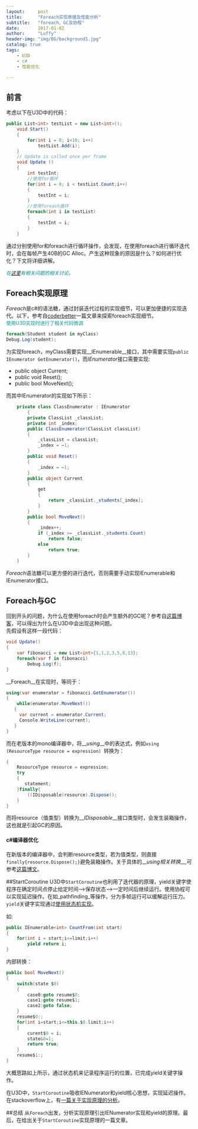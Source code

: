 ```yaml
---
layout:     post
title:      "Foreach实现原理及性能分析"
subtitle:   "foreach、GC及协程"
date:       2017-01-02
author:     "Luffy"
header-img: "img/BG/background1.jpg"
catalog: true
tags:
    - U3D
    - c#
    - 性能优化

---
```



## 前言

考虑以下在U3D中的代码：

~~~cs
public List<int> testList = new List<int>();
	void Start()
	{
		for(int i = 0; i<10; i++)
			testList.Add(i);
	}
	// Update is called once per frame
	void Update () 
	{
		int testInt;
		//使用for循环
		for(int i = 0; i < testList.Count;i++)
		{
			testInt = i;
		}
		//使用foreach循环
		foreach(int i in testList)
		{
			testInt = i;
		}
	}
~~~

通过分别使用for和foreach进行循环操作，会发现，在使用foreach进行循环迭代时，会在每帧产生40B的GC Alloc。产生这种现象的原因是什么？如何进行优化？下文将详细讲解。

<font color=#008B8B size = 2>        *在[这里](http://stackoverflow.com/questions/18718399/every-iteration-of-every-foreach-loop-generated-24-bytes-of-garbage-memory)有相关问题的相关讨论。*</font>

## Foreach实现原理
*Foreach*是c#的语法糖，通过封装迭代过程的实现细节，可以更加便捷的实现迭代。以下，参考自[coderbetter](http://codebetter.com/davidhayden/2005/03/08/implementing-ienumerable-and-ienumerator-on-your-custom-objects/)一篇文章来探索foreach实现细节。   
<font size = 2 color = #009B8B> 使用U3D实现时进行了相关代码微调</font>

~~~cs
foreach(Student student in myClass)
Debug.Log(student);
~~~

为实现foreach，myClass需要实现__IEnumerable__接口，其中需要实现`public IEnumerator GetEnumerator()`，而*IEnumerator*接口需要实现:    

  * public object Current;  
  * public void Reset();
  * public bool MoveNext();

而其中IEnumerator的实现如下所示：

~~~cs
	private class ClassEnumerator : IEnumerator
		{
	    private ClassList _classList;
        private int _index;
        public ClassEnumerator(ClassList classList)
        {
            _classList = classList;
            _index = –1;
        }
        public void Reset()
        {
            _index = –1;
        }
        public object Current
        {
            get
            {
                return _classList._students[_index];
            }
        }
        public bool MoveNext()
        {
            _index++;
            if (_index >= _classList._students.Count)
                return false;
            else
                return true;
        }
	}
~~~
*Foreach*语法糖可以更方便的进行迭代，否则需要手动实现IEnumerable和IEnumerator接口。

## Foreach与GC
回到开头的问题，为什么在使用foreach时会产生额外的GC呢？参考自[这篇博客](https://codingadventures.me/2016/02/15/unity-mono-runtime-the-truth-about-disposable-value-types/)，可以得出为什么在U3D中会出现这种问题。    
先假设有这样一段代码：

~~~cs
void Update()
{
	var fibonacci = new List<int>{1,1,2,3,5,8,13};
	foreach(var f in fibonacci)
		Debug.Log(f);
}
~~~

__Foreach__在实现时，等同于：

~~~cs
using(var enumerator = fibonacci.GetEnumerator())
{
	while(enumerator.MoveNext())
   {
     var current = enumerator.Current;
     Console.WriteLine(current);
   }
}
~~~

而在老版本的mono编译器中，将__*using*__中的表达式，例如`using (ResourceType resource = expression) `转换为：

~~~cs
{
	ResourceType resource = expression;
	try
	{
	   statement;
	}finally{
		((IDisposable)resource).Dispose();
	}
}
~~~
而将resource（值类型）转换为__*IDisposable*__接口类型时，会发生装箱操作，这也就是引起GC的原因。

#### c#编译器优化
在新版本的编译器中，会判断resource类型，若为值类型，则直接`finally{resource.Dispose();}`避免装箱操作。关于具体的__*using相关转换*__,可参考[这篇博文](https://ericlippert.com/2011/03/14/to-box-or-not-to-box/)。

##StartCoroutine
U3D中`StartCoroutine`也利用了迭代器的原理，yield关键字使程序在确定时间点停止给定时间-->保存状态-->一定时间后继续运行。使用协程可以实现延迟操作。在如_pathfinding_等操作，分为多帧运行可以缓解运行压力。
`yield`关键字实现通过[使用状态机实现](https://blogs.msdn.microsoft.com/oldnewthing/20080812-00/?p=21273)。

如:

~~~cs
public IEnumerable<int> CountFrom(int start)
{
	for(int i = start;i<=limit;i++)
		yield return i;
}
~~~

内部转换：

~~~cs
public bool MoveNext()
{
	switch(state $0)
	{
		case0:goto resume$0;
		case1:goto resume$1;
		case2:goto false;
	}
	resume$0:;
	for(int i=start;i<=this.$0.limit;i++)
	{
		curent$0 = i;
		state&0=1;
		return true;
	}
	resume$1:;
}
~~~
大概思路如上所示，通过状态机来记录程序运行的位置，已完成yield关键字操作。

在U3D中，`StartCoroutine`吸收IENumerator和yield核心思想，实现延迟操作。在stackoverflow上，有[一篇关于实现原理的分析](http://stackoverflow.com/questions/12932306/how-does-startcoroutine-yield-return-pattern-really-work-in-unity)。


##总结
从`Foreach`出发，分析实现原理引出IENumerator实现和yield的原理。最后，在给出关于`StartCoroutine`实现原理的一篇文章。




